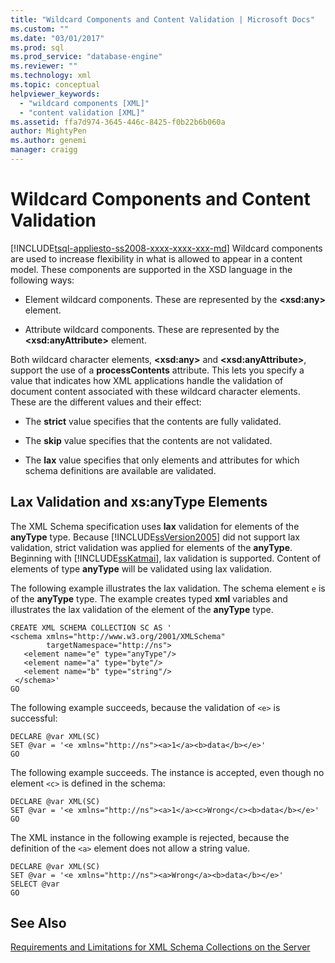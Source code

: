 ```yaml
---
title: "Wildcard Components and Content Validation | Microsoft Docs"
ms.custom: ""
ms.date: "03/01/2017"
ms.prod: sql
ms.prod_service: "database-engine"
ms.reviewer: ""
ms.technology: xml
ms.topic: conceptual
helpviewer_keywords: 
  - "wildcard components [XML]"
  - "content validation [XML]"
ms.assetid: ffa7d974-3645-446c-8425-f0b22b6b060a
author: MightyPen
ms.author: genemi
manager: craigg
---
```

# Wildcard Components and Content Validation
[!INCLUDE[tsql-appliesto-ss2008-xxxx-xxxx-xxx-md](../../includes/tsql-appliesto-ss2008-xxxx-xxxx-xxx-md.md)]
  Wildcard components are used to increase flexibility in what is allowed to appear in a content model. These components are supported in the XSD language in the following ways:  
  
-   Element wildcard components. These are represented by the **\<xsd:any>** element.  
  
-   Attribute wildcard components. These are represented by the **\<xsd:anyAttribute>** element.  
  
 Both wildcard character elements, **\<xsd:any>** and **\<xsd:anyAttribute>**, support the use of a **processContents** attribute. This lets you specify a value that indicates how XML applications handle the validation of document content associated with these wildcard character elements. These are the different values and their effect:  
  
-   The **strict** value specifies that the contents are fully validated.  
  
-   The **skip** value specifies that the contents are not validated.  
  
-   The **lax** value specifies that only elements and attributes for which schema definitions are available are validated.  
  
## Lax Validation and xs:anyType Elements  
 The XML Schema specification uses **lax** validation for elements of the **anyType** type. Because [!INCLUDE[ssVersion2005](../../includes/ssversion2005-md.md)] did not support lax validation, strict validation was applied for elements of the **anyType**. Beginning with [!INCLUDE[ssKatmai](../../includes/sskatmai-md.md)], lax validation is supported. Content of elements of type **anyType** will be validated using lax validation.  
  
 The following example illustrates the lax validation. The schema element `e` is of the **anyType** type. The example creates typed **xml** variables and illustrates the lax validation of the element of the **anyType** type.  
  
```  
CREATE XML SCHEMA COLLECTION SC AS '  
<schema xmlns="http://www.w3.org/2001/XMLSchema"   
        targetNamespace="http://ns">  
   <element name="e" type="anyType"/>  
   <element name="a" type="byte"/>  
   <element name="b" type="string"/>  
 </schema>'  
GO  
```  
  
 The following example succeeds, because the validation of `<e>` is successful:  
  
```  
DECLARE @var XML(SC)  
SET @var = '<e xmlns="http://ns"><a>1</a><b>data</b></e>'  
GO  
```  
  
 The following example succeeds. The instance is accepted, even though no element `<c>` is defined in the schema:  
  
```  
DECLARE @var XML(SC)  
SET @var = '<e xmlns="http://ns"><a>1</a><c>Wrong</c><b>data</b></e>'  
GO  
```  
  
 The XML instance in the following example is rejected, because the definition of the `<a>` element does not allow a string value.  
  
```  
DECLARE @var XML(SC)  
SET @var = '<e xmlns="http://ns"><a>Wrong</a><b>data</b></e>'  
SELECT @var  
GO  
```  
  
## See Also  
 [Requirements and Limitations for XML Schema Collections on the Server](../../relational-databases/xml/requirements-and-limitations-for-xml-schema-collections-on-the-server.md)  
  
  
